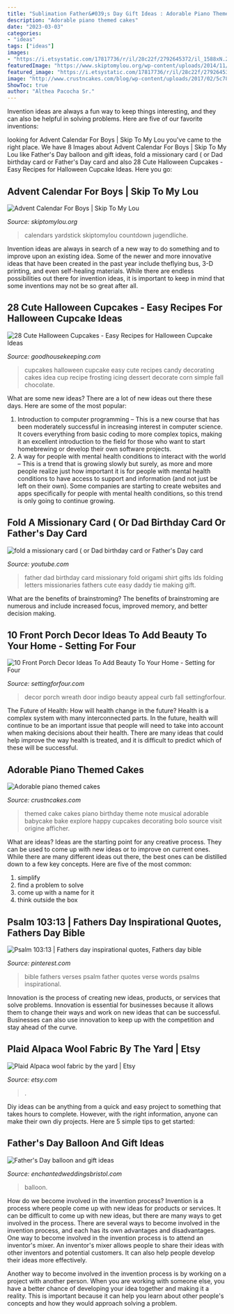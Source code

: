 ```yaml
---
title: "Sublimation Father&#039;s Day Gift Ideas : Adorable Piano Themed Cakes"
description: "Adorable piano themed cakes"
date: "2023-03-03"
categories:
- "ideas"
tags: ["ideas"]
images:
- "https://i.etsystatic.com/17817736/r/il/28c22f/2792645372/il_1588xN.2792645372_2534.jpg"
featuredImage: "https://www.skiptomylou.org/wp-content/uploads/2014/11/Wooden-Yardstick-Advent-Calendar-1.jpg"
featured_image: "https://i.etsystatic.com/17817736/r/il/28c22f/2792645372/il_1588xN.2792645372_2534.jpg"
image: "http://www.crustncakes.com/blog/wp-content/uploads/2017/02/5c789437fafd1b720e4e358068183369.jpg"
ShowToc: true
author: "Althea Pacocha Sr."
---
```



Invention ideas are always a fun way to keep things interesting, and they can also be helpful in solving problems. Here are five of our favorite inventions: 

	

		
looking for Advent Calendar For Boys | Skip To My Lou you've came to the right place. We have 8 Images about Advent Calendar For Boys | Skip To My Lou like Father&#039;s Day balloon and gift ideas, fold a missionary card ( or Dad birthday card or Father&#039;s Day card and also 28 Cute Halloween Cupcakes - Easy Recipes for Halloween Cupcake Ideas. Here you go:
		
    
## Advent Calendar For Boys | Skip To My Lou

<img loading=lazy src="https://www.skiptomylou.org/wp-content/uploads/2014/11/Wooden-Yardstick-Advent-Calendar-1.jpg" onerror="this.onerror=null;this.src='https://tse2.mm.bing.net/th?id=OIP.YKTXw9nu1W4OMwdlLG0YsgHaKh&amp;pid=15.1';" alt="Advent Calendar For Boys | Skip To My Lou">

_Source: skiptomylou.org_

>calendars yardstick skiptomylou countdown jugendliche. 

	

Invention ideas are always in search of a new way to do something and to improve upon an existing idea. Some of the newer and more innovative ideas that have been created in the past year include theflying bus, 3-D printing, and even self-healing materials. While there are endless possibilities out there for invention ideas, it is important to keep in mind that some inventions may not be so great after all.

    
## 28 Cute Halloween Cupcakes - Easy Recipes For Halloween Cupcake Ideas

<img loading=lazy src="http://ghk.h-cdn.co/assets/15/35/1440597851-img-5696.jpg" onerror="this.onerror=null;this.src='https://tse1.mm.bing.net/th?id=OIP.U_Ca9k0AspzNU5yzqNZKvAHaLH&amp;pid=15.1';" alt="28 Cute Halloween Cupcakes - Easy Recipes for Halloween Cupcake Ideas">

_Source: goodhousekeeping.com_

>cupcakes halloween cupcake easy cute recipes candy decorating cakes idea cup recipe frosting icing dessert decorate corn simple fall chocolate. 

	

What are some new ideas?
There are a lot of new ideas out there these days. Here are some of the most popular: 
1) Introduction to computer programming – This is a new course that has been moderately successful in increasing interest in computer science. It covers everything from basic coding to more complex topics, making it an excellent introduction to the field for those who want to start homebrewing or develop their own software projects. 
2) A way for people with mental health conditions to interact with the world – This is a trend that is growing slowly but surely, as more and more people realize just how important it is for people with mental health conditions to have access to support and information (and not just be left on their own). Some companies are starting to create websites and apps specifically for people with mental health conditions, so this trend is only going to continue growing.

    
## Fold A Missionary Card ( Or Dad Birthday Card Or Father&#039;s Day Card

<img loading=lazy src="http://i.ytimg.com/vi/Xw-hSN3kFEk/hqdefault.jpg" onerror="this.onerror=null;this.src='https://tse3.mm.bing.net/th?id=OIP.Fm_T2LkjMAR50FaWi7W5twHaFj&amp;pid=15.1';" alt="fold a missionary card ( or Dad birthday card or Father&#039;s Day card">

_Source: youtube.com_

>father dad birthday card missionary fold origami shirt gifts lds folding letters missionaries fathers cute easy daddy tie making gift. 

	

What are the benefits of brainstroming?
The benefits of brainstroming are numerous and include increased focus, improved memory, and better decision making.

    
## 10 Front Porch Decor Ideas To Add Beauty To Your Home - Setting For Four

<img loading=lazy src="https://www.settingforfour.com/wp-content/uploads/2016/08/front-door-shell-wreath-1.jpg" onerror="this.onerror=null;this.src='https://tse3.mm.bing.net/th?id=OIP.TWDi5sQNLI_NC3azjf7MUAHaLH&amp;pid=15.1';" alt="10 Front Porch Decor Ideas To Add Beauty To Your Home - Setting for Four">

_Source: settingforfour.com_

>decor porch wreath door indigo beauty appeal curb fall settingforfour. 

	

The Future of Health: How will health change in the future?
Health is a complex system with many interconnected parts. In the future, health will continue to be an important issue that people will need to take into account when making decisions about their health. There are many ideas that could help improve the way health is treated, and it is difficult to predict which of these will be successful.

    
## Adorable Piano Themed Cakes

<img loading=lazy src="http://www.crustncakes.com/blog/wp-content/uploads/2017/02/5c789437fafd1b720e4e358068183369.jpg" onerror="this.onerror=null;this.src='https://tse2.mm.bing.net/th?id=OIP.rKdsQni4X7gMiHajqSFKXgHaKE&amp;pid=15.1';" alt="Adorable piano themed cakes">

_Source: crustncakes.com_

>themed cake cakes piano birthday theme note musical adorable babycake bake explore happy cupcakes decorating bolo source visit origine afficher. 

	

What are ideas?
Ideas are the starting point for any creative process. They can be used to come up with new ideas or to improve on current ones. While there are many different ideas out there, the best ones can be distilled down to a few key concepts. Here are five of the most common:
1. simplify
2. find a problem to solve
3. come up with a name for it
4. think outside the box

    
## Psalm 103:13 | Fathers Day Inspirational Quotes, Fathers Day Bible

<img loading=lazy src="https://i.pinimg.com/736x/2a/73/9b/2a739bcdb31293ae81da66a5011292a3.jpg" onerror="this.onerror=null;this.src='https://tse1.mm.bing.net/th?id=OIP.ovhP-mFHJdL-agzjB_u5CAHaKe&amp;pid=15.1';" alt="Psalm 103:13 | Fathers day inspirational quotes, Fathers day bible">

_Source: pinterest.com_

>bible fathers verses psalm father quotes verse words psalms inspirational. 

	

Innovation is the process of creating new ideas, products, or services that solve problems. Innovation is essential for businesses because it allows them to change their ways and work on new ideas that can be successful. Businesses can also use innovation to keep up with the competition and stay ahead of the curve.

    
## Plaid Alpaca Wool Fabric By The Yard | Etsy

<img loading=lazy src="https://i.etsystatic.com/17817736/r/il/28c22f/2792645372/il_1588xN.2792645372_2534.jpg" onerror="this.onerror=null;this.src='https://tse2.mm.bing.net/th?id=OIP.m9nNtEnrtPlBkiU3DZDVFQHaLH&amp;pid=15.1';" alt="Plaid Alpaca wool fabric by the yard | Etsy">

_Source: etsy.com_

>. 

	

Diy ideas can be anything from a quick and easy project to something that takes hours to complete. However, with the right information, anyone can make their own diy projects. Here are 5 simple tips to get started:

    
## Father&#039;s Day Balloon And Gift Ideas

<img loading=lazy src="http://www.enchantedweddingsbristol.com/uploads/4/6/9/8/46980855/s542440728562510073_p1435_i3_w3024.jpeg?width=640" onerror="this.onerror=null;this.src='https://tse3.mm.bing.net/th?id=OIP.7w528AOYRUXEwPTorpxO5wHaJ3&amp;pid=15.1';" alt="Father&#039;s Day balloon and gift ideas">

_Source: enchantedweddingsbristol.com_

>balloon. 

	

How do we become involved in the invention process?
Invention is a process where people come up with new ideas for products or services. It can be difficult to come up with new ideas, but there are many ways to get involved in the process. There are several ways to become involved in the invention process, and each has its own advantages and disadvantages.
One way to become involved in the invention process is to attend an inventor's mixer. An inventor's mixer allows people to share their ideas with other inventors and potential customers. It can also help people develop their ideas more effectively.

Another way to become involved in the invention process is by working on a project with another person. When you are working with someone else, you have a better chance of developing your idea together and making it a reality. This is important because it can help you learn about other people's concepts and how they would approach solving a problem.

